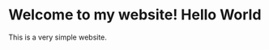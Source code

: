  <head>
   <link rel="stylesheet" type="text/css" href="style.css">
 </head>
 <h1> Welcome to my website! Hello World</h1>
 <p>This is a very simple website.</p>
